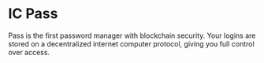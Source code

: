 # IC Pass
Pass is the first password manager with blockchain security. Your logins are stored on a decentralized internet computer protocol, giving you full control over access.
